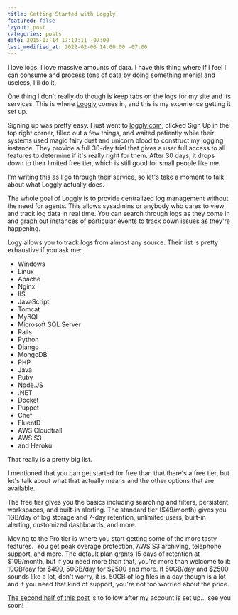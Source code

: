 ```yaml
---
title: Getting Started with Loggly
featured: false
layout: post
categories: posts
date: 2015-03-14 17:12:11 -07:00
last_modified_at: 2022-02-06 14:00:00 -07:00
---
```


I love logs. I love massive amounts of data. I have this thing where if I feel I can consume and process tons of data by doing something menial and useless, I'll do it.

One thing I don't really do though is keep tabs on the logs for my site and its services. This is where [Loggly](http://loggly.com) comes in, and this is my experience getting it set up.

Signing up was pretty easy. I just went to [loggly.com](http://loggly.com), clicked Sign Up in the top right corner, filled out a few things, and waited patiently while their systems used magic fairy dust and unicorn blood to construct my logging instance. They provide a full 30-day trial that gives a user full access to all features to determine if it's really right for them. After 30 days, it drops down to their limited free tier, which is still good for small people like me.

I'm writing this as I go through their service, so let's take a moment to talk about what Loggly actually does.

The whole goal of Loggly is to provide centralized log management without the need for agents. This allows sysadmins or anybody who cares to view and track log data in real time. You can search through logs as they come in and graph out instances of particular events to track down issues as they're happening.

Logy allows you to track logs from almost any source. Their list is pretty exhaustive if you ask me:

- Windows
- Linux
- Apache
- Nginx
- IIS
- JavaScript
- Tomcat
- MySQL
- Microsoft SQL Server
- Rails
- Python
- Django
- MongoDB
- PHP
- Java
- Ruby
- Node.JS
- .NET
- Docket
- Puppet
- Chef
- FluentD
- AWS Cloudtrail
- AWS S3
- and Heroku

That really is a pretty big list.

I mentioned that you can get started for free than that there's a free tier, but let's talk about what that actually means and the other options that are available.

The free tier gives you the basics including searching and filters, persistent workspaces, and built-in alerting. The standard tier ($49/month) gives you 1GB/day of log storage and 7-day retention, unlimited users, built-in alerting, customized dashboards, and more.

Moving to the Pro tier is where you start getting some of the more tasty features. &nbsp;You get peak overage protection, AWS S3 archiving, telephone support, and more. The default plan grants 15 days of retention at $109/month, but if you need more than that, you're more than welcome to it: 10GB/day for $499, 50GB/day for $2500 and more. If 50GB/day and $2500 sounds like a lot, don't worry, it is. 50GB of log files in a day though is a lot and if you need that kind of support, you're not too worried about the price.

[The second half of this post](/getting-started-with-loggly-part-2-the-cool-stuff/) is to follow after my account is set up… see you soon!

